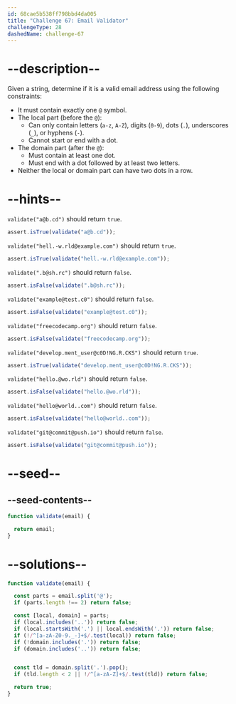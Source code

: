 ```yaml
---
id: 68cae5b538ff798bbd4da005
title: "Challenge 67: Email Validator"
challengeType: 28
dashedName: challenge-67
---
```


# --description--

Given a string, determine if it is a valid email address using the following constraints:

- It must contain exactly one `@` symbol.
- The local part (before the `@`):
  - Can only contain letters (`a-z`, `A-Z`), digits (`0-9`), dots (`.`), underscores (`_`), or hyphens (`-`).
  - Cannot start or end with a dot.
- The domain part (after the `@`):
  - Must contain at least one dot.
  - Must end with a dot followed by at least two letters.
- Neither the local or domain part can have two dots in a row.

# --hints--

`validate("a@b.cd")` should return `true`.

```js
assert.isTrue(validate("a@b.cd"));
```

`validate("hell.-w.rld@example.com")` should return `true`.

```js
assert.isTrue(validate("hell.-w.rld@example.com"));
```

`validate(".b@sh.rc")` should return `false`.

```js
assert.isFalse(validate(".b@sh.rc"));
```

`validate("example@test.c0")` should return `false`.

```js
assert.isFalse(validate("example@test.c0"));
```

`validate("freecodecamp.org")` should return `false`.

```js
assert.isFalse(validate("freecodecamp.org"));
```

`validate("develop.ment_user@c0D!NG.R.CKS")` should return `true`.

```js
assert.isTrue(validate("develop.ment_user@c0D!NG.R.CKS"));
```

`validate("hello.@wo.rld")` should return `false`.

```js
assert.isFalse(validate("hello.@wo.rld"));
```

`validate("hello@world..com")` should return `false`.

```js
assert.isFalse(validate("hello@world..com"));
```

`validate("git@commit@push.io")` should return `false`.

```js
assert.isFalse(validate("git@commit@push.io"));
```

# --seed--

## --seed-contents--

```js
function validate(email) {

  return email;
}
```

# --solutions--

```js
function validate(email) {

  const parts = email.split('@');
  if (parts.length !== 2) return false;

  const [local, domain] = parts;
  if (local.includes('..')) return false;
  if (local.startsWith('.') || local.endsWith('.')) return false;
  if (!/^[a-zA-Z0-9._-]+$/.test(local)) return false;
  if (!domain.includes('.')) return false;
  if (domain.includes('..')) return false;


  const tld = domain.split('.').pop();
  if (tld.length < 2 || !/^[a-zA-Z]+$/.test(tld)) return false;

  return true;
}
```
